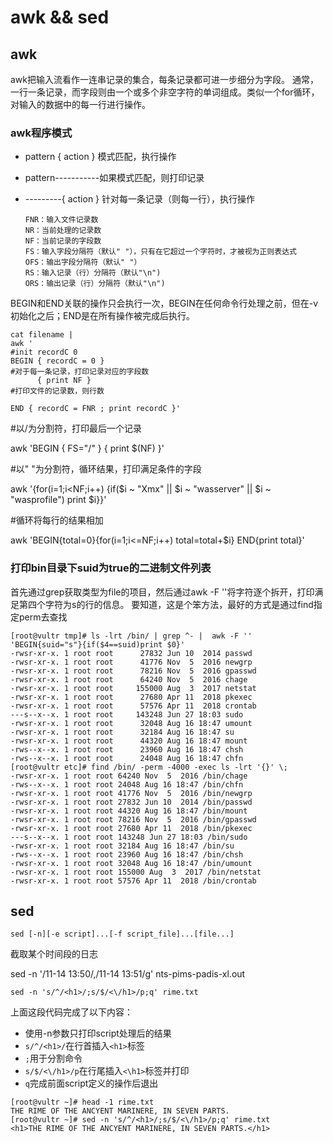 # awk && sed 

## awk

awk把输入流看作一连串记录的集合，每条记录都可进一步细分为字段。
通常，一行一条记录，而字段则由一个或多个非空字符的单词组成。类似一个for循环，对输入的数据中的每一行进行操作。

### awk程序模式

- pattern { action }    模式匹配，执行操作

- pattern-----------如果模式匹配，则打印记录

- ---------{ action }   针对每一条记录（则每一行），执行操作

      FNR：输入文件记录数
      NR：当前处理的记录数
      NF：当前记录的字段数
      FS：输入字段分隔符（默认" "），只有在它超过一个字符时，才被视为正则表达式
      OFS：输出字段分隔符（默认" "）
      RS：输入记录（行）分隔符（默认"\n")
      ORS：输出记录（行）分隔符（默认"\n")

BEGIN和END关联的操作只会执行一次，BEGIN在任何命令行处理之前，但在-v初始化之后；END是在所有操作被完成后执行。

```shell
cat filename |
awk '
#init recordC 0
BEGIN { recordC = 0 }
#对于每一条记录，打印记录对应的字段数
      { print NF }
#打印文件的记录数，则行数

END { recordC = FNR ; print recordC }'
```

#以/为分割符，打印最后一个记录

awk 'BEGIN { FS="/" } { print $(NF) }'

#以" "为分割符，循环结果，打印满足条件的字段

awk '{for(i=1;i<NF;i++) {if($i ~ "Xmx" || $i ~ "wasserver" || $i ~ "wasprofile") print $i}}'

#循环将每行的结果相加

awk 'BEGIN{total=0}{for(i=1;i<=NF;i++) total=total+$i} END{print total}'

### 打印bin目录下suid为true的二进制文件列表

首先通过grep获取类型为file的项目，然后通过awk -F ''将字符逐个拆开，打印满足第四个字符为s的行的信息。
要知道，这是个笨方法，最好的方式是通过find指定perm去查找

```console
[root@vultr tmp]# ls -lrt /bin/ | grep ^- |  awk -F ''  'BEGIN{suid="s"}{if($4==suid)print $0}'
-rwsr-xr-x. 1 root root      27832 Jun 10  2014 passwd
-rwsr-xr-x. 1 root root      41776 Nov  5  2016 newgrp
-rwsr-xr-x. 1 root root      78216 Nov  5  2016 gpasswd
-rwsr-xr-x. 1 root root      64240 Nov  5  2016 chage
-rwsr-xr-x. 1 root root     155000 Aug  3  2017 netstat
-rwsr-xr-x. 1 root root      27680 Apr 11  2018 pkexec
-rwsr-xr-x. 1 root root      57576 Apr 11  2018 crontab
---s--x--x. 1 root root     143248 Jun 27 18:03 sudo
-rwsr-xr-x. 1 root root      32048 Aug 16 18:47 umount
-rwsr-xr-x. 1 root root      32184 Aug 16 18:47 su
-rwsr-xr-x. 1 root root      44320 Aug 16 18:47 mount
-rws--x--x. 1 root root      23960 Aug 16 18:47 chsh
-rws--x--x. 1 root root      24048 Aug 16 18:47 chfn
[root@vultr etc]# find /bin/ -perm -4000 -exec ls -lrt '{}' \;
-rwsr-xr-x. 1 root root 64240 Nov  5  2016 /bin/chage
-rws--x--x. 1 root root 24048 Aug 16 18:47 /bin/chfn
-rwsr-xr-x. 1 root root 41776 Nov  5  2016 /bin/newgrp
-rwsr-xr-x. 1 root root 27832 Jun 10  2014 /bin/passwd
-rwsr-xr-x. 1 root root 44320 Aug 16 18:47 /bin/mount
-rwsr-xr-x. 1 root root 78216 Nov  5  2016 /bin/gpasswd
-rwsr-xr-x. 1 root root 27680 Apr 11  2018 /bin/pkexec
---s--x--x. 1 root root 143248 Jun 27 18:03 /bin/sudo
-rwsr-xr-x. 1 root root 32184 Aug 16 18:47 /bin/su
-rws--x--x. 1 root root 23960 Aug 16 18:47 /bin/chsh
-rwsr-xr-x. 1 root root 32048 Aug 16 18:47 /bin/umount
-rwsr-xr-x. 1 root root 155000 Aug  3  2017 /bin/netstat
-rwsr-xr-x. 1 root root 57576 Apr 11  2018 /bin/crontab
```

## sed

`sed [-n][-e script]...[-f script_file]...[file...]`

截取某个时间段的日志

sed -n '/11-14 13:50/,/11-14 13:51/g' nts-pims-padis-xl.out

`sed -n 's/^/<h1>/;s/$/<\/h1>/p;q' rime.txt`

上面这段代码完成了以下内容：

- 使用-n参数只打印script处理后的结果
- `s/^/<h1>/`在行首插入`<h1>`标签
- `;`用于分割命令
- `s/$/<\/h1>/p`在行尾插入`<\h1>`标签并打印
- `q`完成前面script定义的操作后退出

```console
[root@vultr ~]# head -1 rime.txt 
THE RIME OF THE ANCYENT MARINERE, IN SEVEN PARTS.
[root@vultr ~]# sed -n 's/^/<h1>/;s/$/<\/h1>/p;q' rime.txt 
<h1>THE RIME OF THE ANCYENT MARINERE, IN SEVEN PARTS.</h1>
```